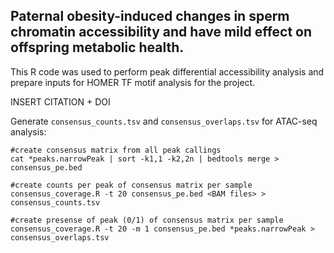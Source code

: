 ## Paternal obesity-induced changes in sperm chromatin accessibility and have mild effect on offspring metabolic health.

This R code was used to perform peak differential accessibility analysis and prepare inputs for HOMER TF motif analysis for the project.

INSERT CITATION + DOI

Generate `consensus_counts.tsv` and `consensus_overlaps.tsv` for ATAC-seq analysis:

```
#create consensus matrix from all peak callings
cat *peaks.narrowPeak | sort -k1,1 -k2,2n | bedtools merge > consensus_pe.bed

#create counts per peak of consensus matrix per sample
consensus_coverage.R -t 20 consensus_pe.bed <BAM files> > consensus_counts.tsv

#create presense of peak (0/1) of consensus matrix per sample
consensus_coverage.R -t 20 -m 1 consensus_pe.bed *peaks.narrowPeak > consensus_overlaps.tsv
```
